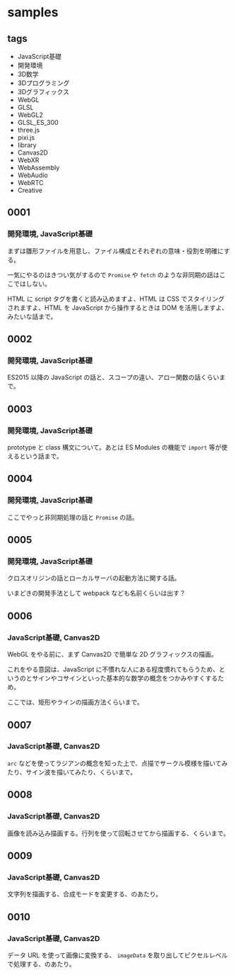 
# samples

## tags

* JavaScript基礎
* 開発環境
* 3D数学
* 3Dプログラミング
* 3Dグラフィックス
* WebGL
* GLSL
* WebGL2
* GLSL_ES_300
* three.js
* pixi.js
* library
* Canvas2D
* WebXR
* WebAssembly
* WebAudio
* WebRTC
* Creative

## 0001

### 開発環境, JavaScript基礎

まずは雛形ファイルを用意し、ファイル構成とそれぞれの意味・役割を明確にする。

一気にやるのはきつい気がするので `Promise` や `fetch` のような非同期の話はここではしない。

HTML に script タグを書くと読み込めますよ、HTML は CSS でスタイリングされますよ、HTML を JavaScript から操作するときは DOM を活用しますよ、みたいな話まで。

## 0002

### 開発環境, JavaScript基礎

ES2015 以降の JavaScript の話と、スコープの違い、アロー関数の話くらいまで。

## 0003

### 開発環境, JavaScript基礎

prototype と class 構文について。あとは ES Modules の機能で `import` 等が使えるという話まで。

## 0004

### 開発環境, JavaScript基礎

ここでやっと非同期処理の話と `Promise` の話。

## 0005

### 開発環境, JavaScript基礎

クロスオリジンの話とローカルサーバの起動方法に関する話。

いまどきの開発手法として webpack なども名前くらいは出す？

## 0006

### JavaScript基礎, Canvas2D

WebGL をやる前に、まず Canvas2D で簡単な 2D グラフィックスの描画。

これをやる意図は、JavaScript に不慣れな人にある程度慣れてもらうため、というのとサインやコサインといった基本的な数学の概念をつかみやすくするため。

ここでは、矩形やラインの描画方法くらいまで。

## 0007

### JavaScript基礎, Canvas2D

`arc` などを使ってラジアンの概念を知った上で、点描でサークル模様を描いてみたり、サイン波を描いてみたり、くらいまで。

## 0008

### JavaScript基礎, Canvas2D

画像を読み込み描画する。行列を使って回転させてから描画する、くらいまで。

## 0009

### JavaScript基礎, Canvas2D

文字列を描画する、合成モードを変更する、のあたり。

## 0010

### JavaScript基礎, Canvas2D

データ URL を使って画像に変換する、 `imageData` を取り出してピクセルレベルで処理する、のあたり。








